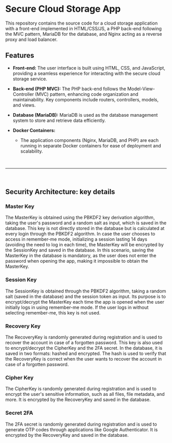 # Secure Cloud Storage App

This repository contains the source code for a cloud storage application with a front-end implemented in HTML/CSS/JS, a PHP back-end following the MVC pattern, MariaDB for the database, and Nginx acting as a reverse proxy and load balancer.

## Features

- **Front-end:** The user interface is built using HTML, CSS, and JavaScript, providing a seamless experience for interacting with the secure cloud storage service.

- **Back-end (PHP MVC):** The PHP back-end follows the Model-View-Controller (MVC) pattern, enhancing code organization and maintainability. Key components include routers, controllers, models, and views.

- **Database (MariaDB):** MariaDB is used as the database management system to store and retrieve data efficiently.

- **Docker Containers:**
    - The application components (Nginx, MariaDB, and PHP) are each running in separate Docker containers for ease of deployment and scalability.

<br />
<hr>
<br />

## Security Architecture: key details

### Master Key

The MasterKey is obtained using the PBKDF2 key derivation algorithm, taking the user's password and a random salt as input, which is saved in the database. 
This key is not directly stored in the database but is calculated at every login through the PBKDF2 algorithm. In case the user chooses to access in 
remember-me mode, initializing a session lasting 14 days (avoiding the need to log in each time), the MasterKey will be encrypted by the SessionKey and 
saved in the database. In this scenario, saving the MasterKey in the database is mandatory, as the user does not enter the password when opening the app, 
making it impossible to obtain the MasterKey.

### Session Key

The SessionKey is obtained through the PBKDF2 algorithm, taking a random salt (saved in the database) and the session token as input. Its purpose is to 
encrypt/decrypt the MasterKey each time the app is opened when the user initially logs in using remember-me mode. If the user logs in without selecting 
remember-me, this key is not used.

### Recovery Key

The RecoveryKey is randomly generated during registration and is used to recover the account in case of a forgotten password. This key is also used to 
encrypt/decrypt the CipherKey and the 2FA secret. In the database, it is saved in two formats: hashed and encrypted. The hash is used to verify that 
the RecoveryKey is correct when the user wants to recover the account in case of a forgotten password.

### Cipher Key

The CipherKey is randomly generated during registration and is used to encrypt the user's sensitive information, such as all files, file metadata, 
and more. It is encrypted by the RecoveryKey and saved in the database.

### Secret 2FA

The 2FA secret is randomly generated during registration and is used to generate OTP codes through applications like Google Authenticator. It is encrypted 
by the RecoveryKey and saved in the database.

    
